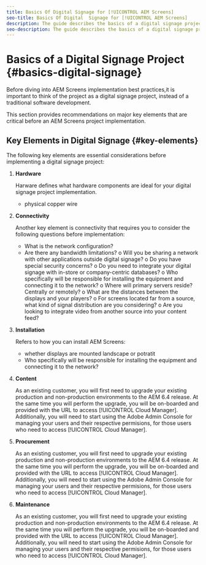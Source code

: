 ```yaml
---
title: Basics Of Digital Signage for [!UICONTROL AEM Screens]
seo-title: Basics Of Digital  Signage for [!UICONTROL AEM Screens]
description: The guide describes the basics of a digital signage project
seo-description: The guide describes the basics of a digital signage project
---
```


# Basics of a Digital Signage Project {#basics-digital-signage}

Before diving into AEM Screens implementation best practices,it is important to think of the project as a digital signage project, instead of a traditional software development.

This section provides recommendations on major key elements that are critical  before an AEM Screens project implementation.


## Key Elements in Digital Signage {#key-elements}

The following key elements are essential considerations before implementing a digital signage project:

1. **Hardware**

   Harware defines what hardware components are ideal for your digital signage project implementation.

   * physical copper wire



1. **Connectivity**

   Another key element is connectivity that requires you to consider the following questions before implementation:
   * What is the network configuration?
   * Are there any bandwidth limitations?
o Will you be sharing a network with other applications outside digital signage?
o Do you have special security concerns?
o Do you need to integrate your digital signage with in-store or company-centric
databases?
o Who specifically will be responsible for installing the equipment and connecting it
to the network?
o Where will primary servers reside? Centrally or remotely?
o What are the distances between the displays and your players?
o For screens located far from a source, what kind of signal distribution are you
considering?
o Are you looking to integrate video from another source into your content feed?

1. **Installation**

   Refers to how you can install AEM Screens:
   * whether displays are mounted landscape or potratit
   * Who specifically will be responsible for installing the equipment and connecting it
to the network?


1. **Content**

   As an existing customer, you will first need to upgrade your existing production and non-production environments to the AEM 6.4 release. At the same time you will perform the upgrade, you will be on-boarded and provided with the URL to access [!UICONTROL Cloud Manager]. Additionally, you will need to start using the Adobe Admin Console for managing your users and their respective permisions, for those users who need to access [!UICONTROL Cloud Manager]. 

1. **Procurement**

   As an existing customer, you will first need to upgrade your existing production and non-production environments to the AEM 6.4 release. At the same time you will perform the upgrade, you will be on-boarded and provided with the URL to access [!UICONTROL Cloud Manager]. Additionally, you will need to start using the Adobe Admin Console for managing your users and their respective permisions, for those users who need to access [!UICONTROL Cloud Manager].

1. **Maintenance**

   As an existing customer, you will first need to upgrade your existing production and non-production environments to the AEM 6.4 release. At the same time you will perform the upgrade, you will be on-boarded and provided with the URL to access [!UICONTROL Cloud Manager]. Additionally, you will need to start using the Adobe Admin Console for managing your users and their respective permisions, for those users who need to access [!UICONTROL Cloud Manager].
